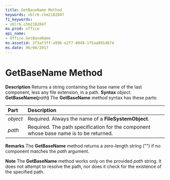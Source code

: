 ```yaml
---
title: GetBaseName Method
keywords: vblr6.chm2182047
f1_keywords:
- vblr6.chm2182047
ms.prod: office
api_name:
- Office.GetBaseName
ms.assetid: 2f3af3ff-a996-e2f7-0048-1f5aa891d674
ms.date: 06/08/2017
---
```



# GetBaseName Method



 **Description**
Returns a string containing the base name of the last component, less any file extension, in a path.
 **Syntax**
 _object_. **GetBaseName(**_path_**)**
The **GetBaseName** method syntax has these parts:


|**Part**|**Description**|
|:-----|:-----|
| _object_|Required. Always the name of a **FileSystemObject**.|
| _path_|Required. The path specification for the component whose base name is to be returned.|
 **Remarks**
The **GetBaseName** method returns a zero-length string ("") if no component matches the _path_ argument.

 **Note**  The **GetBaseName** method works only on the provided _path_ string. It does not attempt to resolve the path, nor does it check for the existence of the specified path.


